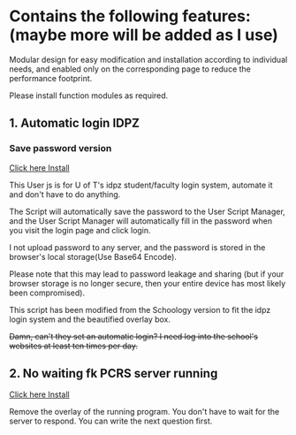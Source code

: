 # Contains the following features: (maybe more will be added as I use)

Modular design for easy modification and installation according to individual needs, and enabled only on the corresponding page to reduce the performance footprint.

Please install function modules as required.

## 1. Automatic login IDPZ

### Save password version

[Click here Install](https://github.com/wuyilingwei/MyUserScript/raw/main/userjs/UofT/Auto_login_idpz_Spwd.user.js)

This User js is for U of T's idpz student/faculty login system, automate it and don't have to do anything.

The Script will automatically save the password to the User Script Manager, and the User Script Manager will automatically fill in the password when you visit the login page and click login.

I not upload password to any server, and the password is stored in the browser's local storage(Use Base64 Encode).

Please note that this may lead to password leakage and sharing (but if your browser storage is no longer secure, then your entire device has most likely been compromised).

This script has been modified from the Schoology version to fit the idpz login system and the beautified overlay box.

~~Damn, can't they set an automatic login? I need log into the school's websites at least ten times per day.~~


## 2. No waiting fk PCRS server running

[Click here Install](https://github.com/wuyilingwei/MyUserScript/raw/refs/heads/main/userjs/UofT/No_waiting_fk_server.user.js)

Remove the overlay of the running program. You don't have to wait for the server to respond. You can write the next question first.